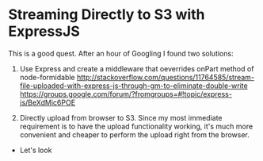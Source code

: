 Streaming Directly to S3 with ExpressJS
=======================================

This is a good quest. After an hour of Googling I found two solutions:

1. Use Express and create a middleware that oeverrides onPart method of node-formidable
http://stackoverflow.com/questions/11764585/stream-file-uploaded-with-express-js-through-gm-to-eliminate-double-write
https://groups.google.com/forum/?fromgroups=#!topic/express-js/BeXdMic6POE

2. Directly upload from browser to S3.
Since my most immediate requirement is to have the upload functionality working, 
it's much more convenient and cheaper to perform the upload right from the browser.

- Let's look 